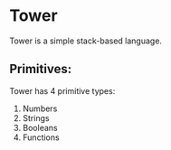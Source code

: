 # Tower

Tower is a simple stack-based language.

Primitives:
-----------

Tower has 4 primitive types:
1. Numbers
2. Strings
3. Booleans
4. Functions
